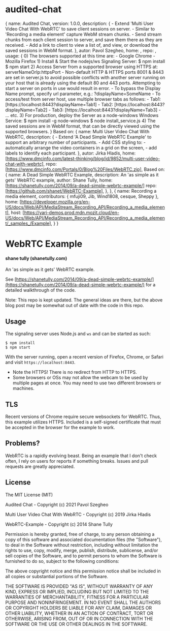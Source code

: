 # audited-chat
{
    name: Audited Chat,
    version: 1.0.0,
    description:
    {
        - Extend 'Multi User Video Chat With WebRTC' to save client sessions on server.
        - Similar to 'Recording a media element' capture WebM stream chunks.
        - Send stream chunks from each client session to server, and save them there as they are received.
        - Add a link to client to view a list of, and view, or download the saved sessions in WebM format.
    },
    autor: Pavol Szegheo,
    home: ,
    repo: ,
    usage:
    {
        0) The browsers supported at this time are:
            - Google Chrome
            - Mozilla Firefox
        1) Install & Start the nodejs/ws Signaling Server:
            $ npm install
            $ npm start
        2) Access Server from a supported browser using HTTPS at: serverNameOrIp:httpsPort
            - Non-default HTTP & HTTPS ports 8001 & 8443 are set in server.js to avoid possible conflicts
              with another server running on your host that is already using the default 80 and 443 ports.
              Attempting to start a server on ports in use would result in error.
            - To bypass the Display Name prompt, specify url parameter, e.g.: ?displayName=SomeName
            - To access/test from server host, use multiple browser tabs as follows:
                - Tab1: [https://localhost:8443?displayName=Tab1]
                - Tab2: [https://localhost:8443?displayName=Tab2]
                - Tab3: [https://localhost:8443?displayName=Tab3]
                - ... etc.
        3) For production, deploy the Server as a node-windows Windows Service:
            $ npm install -g node-windows
            $ node install_service.js
        4) The saved sessions are in WebM format, that can be directly viewed using the supported browsers.
    }
    Based on:
    {
        name: Multi User Video Chat With WebRTC,
        description:
        {
            - Extend 'A Dead Simple WebRTC Example' to support an arbitrary number of participants.
            - Add CSS styling to:
                - automatically arrange the video containers in a grid on the screen,
                - add labels to identify each participant.
        },
        autor: Jirka Hladis,
        home: [https://www.dmcinfo.com/latest-thinking/blog/id/9852/multi-user-video-chat-with-webrtc],
        repo: [https://www.dmcinfo.com/Portals/0/Blog%20Files/WebRTC.zip],
        Based on:
        {
            name: A Dead Simple WebRTC Example,
            description: An 'as simple as it gets' WebRTC example,
            author: Shane Tully,
            home: [https://shanetully.com/2014/09/a-dead-simple-webrtc-example/]
            repo: [https://github.com/shanet/WebRTC-Example],
        },
    },
    {
        name: Recording a media element,
        contributors: { mfuji09, Jib, Wind1808, cesque, Sheppy },
        home: [https://developer.mozilla.org/en-US/docs/Web/API/MediaStream_Recording_API/Recording_a_media_element],
        host: [https://yari-demos.prod.mdn.mozit.cloud/en-US/docs/Web/API/MediaStream_Recording_API/Recording_a_media_element/_samples_/Example],
    }
}

WebRTC Example
==============

#### shane tully (shanetully.com)

An 'as simple as it gets' WebRTC example.

See [https://shanetully.com/2014/09/a-dead-simple-webrtc-example/](https://shanetully.com/2014/09/a-dead-simple-webrtc-example/) for a detailed walkthrough of the code.

Note: This repo is kept updated. The general ideas are there, but the above blog post may be somewhat out of date with the code in this repo.

## Usage

The signaling server uses Node.js and `ws` and can be started as such:

```
$ npm install
$ npm start
```

With the server running, open a recent version of Firefox, Chrome, or Safari and visit `https://localhost:8443`.

* Note the HTTPS! There is no redirect from HTTP to HTTPS.
* Some browsers or OSs may not allow the webcam to be used by multiple pages at once. You may need to use two different browsers or machines.

## TLS

Recent versions of Chrome require secure websockets for WebRTC. Thus, this example utilizes HTTPS. Included is a self-signed certificate that must be accepted in the browser for the example to work.

## Problems?

WebRTC is a rapidly evolving beast. Being an example that I don't check often, I rely on users for reports if something breaks. Issues and pull requests are greatly appreciated.

## License

The MIT License (MIT)

Audited Chat - Copyright (c) 2021 Pavol Szegheo

Multi User Video Chat With WebRTC - Copyright (c) 2019 Jirka Hladis

WebRTC-Example - Copyright (c) 2014 Shane Tully

Permission is hereby granted, free of charge, to any person obtaining a copy
of this software and associated documentation files (the "Software"), to deal
in the Software without restriction, including without limitation the rights
to use, copy, modify, merge, publish, distribute, sublicense, and/or sell
copies of the Software, and to permit persons to whom the Software is
furnished to do so, subject to the following conditions:

The above copyright notice and this permission notice shall be included in
all copies or substantial portions of the Software.

THE SOFTWARE IS PROVIDED "AS IS", WITHOUT WARRANTY OF ANY KIND, EXPRESS OR
IMPLIED, INCLUDING BUT NOT LIMITED TO THE WARRANTIES OF MERCHANTABILITY,
FITNESS FOR A PARTICULAR PURPOSE AND NONINFRINGEMENT. IN NO EVENT SHALL THE
AUTHORS OR COPYRIGHT HOLDERS BE LIABLE FOR ANY CLAIM, DAMAGES OR OTHER
LIABILITY, WHETHER IN AN ACTION OF CONTRACT, TORT OR OTHERWISE, ARISING FROM,
OUT OF OR IN CONNECTION WITH THE SOFTWARE OR THE USE OR OTHER DEALINGS IN
THE SOFTWARE.
